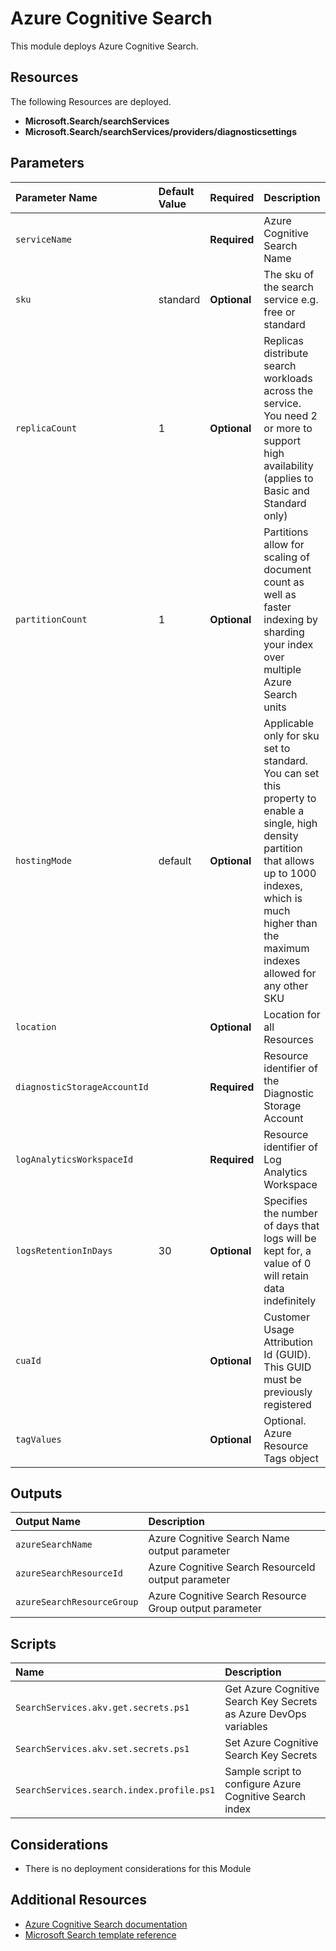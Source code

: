 # Azure Cognitive Search

This module deploys Azure Cognitive Search.

## Resources

The following Resources are deployed.

+ **Microsoft.Search/searchServices**
+ **Microsoft.Search/searchServices/providers/diagnosticsettings**

## Parameters

| Parameter Name | Default Value | Required | Description |
| :-             | :-            | :-       |:-           |
| `serviceName` || **Required** | Azure Cognitive Search Name
| `sku` | standard | **Optional** |  The sku of the search service e.g. free or standard
| `replicaCount` | 1 | **Optional** | Replicas distribute search workloads across the service. You need 2 or more to support high availability (applies to Basic and Standard only)
| `partitionCount` | 1 | **Optional** | Partitions allow for scaling of document count as well as faster indexing by sharding your index over multiple Azure Search units
| `hostingMode` | default | **Optional** | Applicable only for sku set to standard. You can set this property to enable a single, high density partition that allows up to 1000 indexes, which is much higher than the maximum indexes allowed for any other SKU
| `location` || **Optional** | Location for all Resources
| `diagnosticStorageAccountId` || **Required** | Resource identifier of the Diagnostic Storage Account
| `logAnalyticsWorkspaceId` || **Required** | Resource identifier of Log Analytics Workspace
| `logsRetentionInDays` | 30 |**Optional** | Specifies the number of days that logs will be kept for, a value of 0 will retain data indefinitely
| `cuaId` || **Optional** | Customer Usage Attribution Id (GUID). This GUID must be previously registered
| `tagValues` || **Optional** | Optional. Azure Resource Tags object

## Outputs

| Output Name | Description |
| :-          | :-          |
| `azureSearchName` |  Azure Cognitive Search Name output parameter
| `azureSearchResourceId` | Azure Cognitive Search ResourceId output parameter
| `azureSearchResourceGroup` | Azure Cognitive Search Resource Group output parameter
  
## Scripts

| Name | Description |
| :-   | :-          |
| `SearchServices.akv.get.secrets.ps1` | Get Azure Cognitive Search Key Secrets as Azure DevOps variables
| `SearchServices.akv.set.secrets.ps1` | Set Azure Cognitive Search Key Secrets
| `SearchServices.search.index.profile.ps1` | Sample script to configure Azure Cognitive Search index  

## Considerations

+ There is no deployment considerations for this Module

## Additional Resources

+ [Azure Cognitive Search documentation](https://docs.microsoft.com/en-us/azure/search/)
+ [Microsoft Search template reference](https://docs.microsoft.com/en-us/azure/templates/microsoft.search/allversions)
